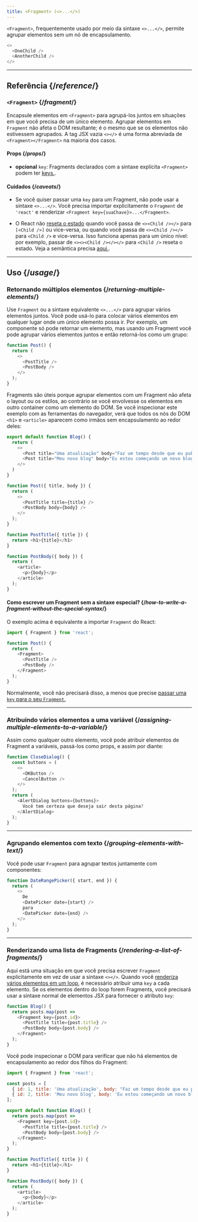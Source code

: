 ```yaml
---
title: <Fragment> (<>...</>)
---
```


<Intro>

`<Fragment>`, frequentemente usado por meio da sintaxe `<>...</>`,  permite agrupar elementos sem um nó de encapsulamento. 

```js
<>
  <OneChild />
  <AnotherChild />
</>
```

</Intro>

<InlineToc />

---

## Referência {/*reference*/}

### `<Fragment>` {/*fragment*/}

Encapsule elementos em `<Fragment>` para agrupá-los juntos em situações em que você precisa de um único elemento. Agrupar elementos em `Fragment` não afeta o DOM resultante; é o mesmo que se os elementos não estivessem agrupados. A tag JSX vazia `<></>` é uma forma abreviada de `<Fragment></Fragment>` na maioria dos casos.

#### Props {/*props*/}

- **opcional** `key`: Fragments declarados com a sintaxe explícita `<Fragment>` podem ter [keys.](https://pt-br.react.dev/learn/rendering-lists#keeping-list-items-in-order-with-key). 

#### Cuidados {/*caveats*/}

- Se você quiser passar uma `key` para um Fragment, não pode usar a sintaxe `<>...</>`. Você precisa importar explicitamente o `Fragment` de `'react'` e renderizar `<Fragment key={suaChave}>...</Fragment>`. 

- O React não [reseta o estado](/learn/preserving-and-resetting-state) quando você passa de `<><Child /></>` para `[<Child />]` ou vice-versa, ou quando você passa de `<><Child /></>` para `<Child />` e vice-versa. Isso funciona apenas para um único nível: por exemplo, passar de `<><><Child /></></>` para `<Child />` reseta o estado. Veja a semântica precisa [aqui.](https://gist.github.com/clemmy/b3ef00f9507909429d8aa0d3ee4f986b). 

---

## Uso {/*usage*/}

### Retornando múltiplos elementos {/*returning-multiple-elements*/}

Use `Fragment` ou a sintaxe equivalente `<>...</>` para agrupar vários elementos juntos. Você pode usá-lo para colocar vários elementos em qualquer lugar onde um único elemento possa ir. Por exemplo, um componente só pode retornar um elemento, mas usando um Fragment você pode agrupar vários elementos juntos e então retorná-los como um grupo: 

```js {3,6}
function Post() {
  return (
    <>
      <PostTitle />
      <PostBody />
    </>
  );
}
```

Fragments são úteis porque agrupar elementos com um Fragment não afeta o layout ou os estilos, ao contrário se você envolvesse os elementos em outro container como um elemento do DOM. Se você inspecionar este exemplo com as ferramentas do navegador, verá que todos os nós do DOM `<h1>` e `<article>` aparecem como irmãos sem encapsulamento ao redor deles: 

<Sandpack>

```js
export default function Blog() {
  return (
    <>
      <Post title="Uma atualização" body="Faz um tempo desde que eu publiquei..." />
      <Post title="Meu novo blog" body="Eu estou começando um novo blog!" />
    </>
  )
}

function Post({ title, body }) {
  return (
    <>
      <PostTitle title={title} />
      <PostBody body={body} />
    </>
  );
}

function PostTitle({ title }) {
  return <h1>{title}</h1>
}

function PostBody({ body }) {
  return (
    <article>
      <p>{body}</p>
    </article>
  );
}
```

</Sandpack>

<DeepDive>

#### Como escrever um Fragment sem a sintaxe especial? {/*how-to-write-a-fragment-without-the-special-syntax*/}

O exemplo acima é equivalente a importar `Fragment` do React:

```js {1,5,8}
import { Fragment } from 'react';

function Post() {
  return (
    <Fragment>
      <PostTitle />
      <PostBody />
    </Fragment>
  );
}
```

Normalmente, você não precisará disso, a menos que precise [passar uma `key` para o seu `Fragment`.](#rendering-a-list-of-fragments)

</DeepDive>

---

### Atribuindo vários elementos a uma variável {/*assigning-multiple-elements-to-a-variable*/}

Assim como qualquer outro elemento, você pode atribuir elementos de Fragment a variáveis, passá-los como props, e assim por diante: 

```js
function CloseDialog() {
  const buttons = (
    <>
      <OKButton />
      <CancelButton />
    </>
  );
  return (
    <AlertDialog buttons={buttons}>
      Você tem certeza que deseja sair desta página?
    </AlertDialog>
  );
}
```

---

### Agrupando elementos com texto {/*grouping-elements-with-text*/}

Você pode usar `Fragment` para agrupar textos juntamente com componentes: 

```js
function DateRangePicker({ start, end }) {
  return (
    <>
      De
      <DatePicker date={start} />
      para
      <DatePicker date={end} />
    </>
  );
}
```

---

### Renderizando uma lista de Fragments {/*rendering-a-list-of-fragments*/}

Aqui está uma situação em que você precisa escrever `Fragment` explicitamente em vez de usar a sintaxe `<></>`. Quando você [renderiza vários elementos em um loop](https://pt-br.react.dev/learn/rendering-lists), é necessário atribuir uma `key` a cada elemento. Se os elementos dentro do loop forem Fragments, você precisará usar a sintaxe normal de elementos JSX para fornecer o atributo `key`: 

```js {3,6}
function Blog() {
  return posts.map(post =>
    <Fragment key={post.id}>
      <PostTitle title={post.title} />
      <PostBody body={post.body} />
    </Fragment>
  );
}
```

Você pode inspecionar o DOM para verificar que não há elementos de encapsulamento ao redor dos filhos do Fragment:

<Sandpack>

```js
import { Fragment } from 'react';

const posts = [
  { id: 1, title: 'Uma atualização', body: "Faz um tempo desde que eu publiquei..." },
  { id: 2, title: 'Meu novo blog', body: 'Eu estou começando um novo blog!' }
];

export default function Blog() {
  return posts.map(post =>
    <Fragment key={post.id}>
      <PostTitle title={post.title} />
      <PostBody body={post.body} />
    </Fragment>
  );
}

function PostTitle({ title }) {
  return <h1>{title}</h1>
}

function PostBody({ body }) {
  return (
    <article>
      <p>{body}</p>
    </article>
  );
}
```

</Sandpack>
